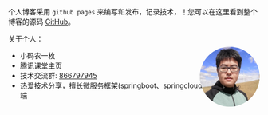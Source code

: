 
个人博客采用 `github pages` 来编写和发布，记录技术，！您可以在这里看到整个博客的源码 [GitHub](https://github.com/chaojunma/chaojunma.github.io)。

关于个人：

- 小码农一枚
- [腾讯课堂主页](https://mming.ke.qq.com/)
- 技术交流群: <a href="tencent://VisitPublicGroup/?subcmd=VisitPublicGroup&amp;param=7B22457874506172616D223A7B226170704964223A2230227D2C2267726F757055696E223A3836363739373934352C2276697369746F72223A317D&amp;fuin=171851697">866797945</a>
- 热爱技术分享，擅长微服务框架(springboot、springcloud全家桶)，懂点前端 

<p style="position: relative;float: right;top: -135px;"><img src="/images/Header.jpg" alt="Header.jpg" style="width:120px;height:120px;border-radius:100%"></p>